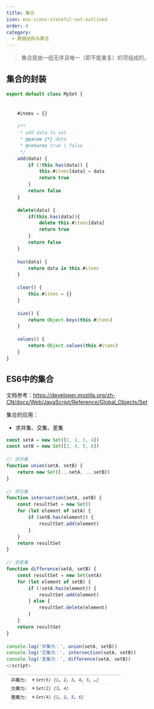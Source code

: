```yaml
---
title: 集合
icon: eos-icons:stateful-set-outlined
order: 4
category:
  - 数据结构与算法
---
```


> 集合是由一组无序且唯一（即不能重复）的项组成的。

## 集合的封装

````javascript
export default class MySet {
    

    #items = {}

    /**
     * add data to set
     * @param {*} data 
     * @returns true | false
     */
    add(data) {
        if (!this.has(data)) {
            this.#items[data] = data
            return true
        }
        return false
    }

    delete(data) {
        if(this.has(data)){
            delete this.#items[data]
            return true
        }
        return false
    }

    has(data) {
        return data in this.#items
    }

    clear() {
        this.#items = {}
    }

    size() {
        return Object.keys(this.#items)
    }

    values() {
        return Object.values(this.#items)
    }
}
````

## ES6中的集合

文档参考：https://developer.mozilla.org/zh-CN/docs/Web/JavaScript/Reference/Global_Objects/Set

集合的应用：

- 求并集、交集、差集

````javascript
const setA = new Set([1, 2, 3, 4])
const setB = new Set([3, 4, 5, 6])

// 求并集
function union(setA, setB) {
    return new Set([...setA, ...setB])
}

// 求交集
function intersection(setA, setB) {
    const resultSet = new Set()
    for (let element of setA) {
        if (setB.has(element)) {
            resultSet.add(element)
        }
    }
    return resultSet
}

// 求差集
function difference(setA, setB) {
    const resultSet = new Set(setA)
    for (let element of setB) {
        if (!setA.has(element)) {
            resultSet.add(element)
        } else {
            resultSet.delete(element)
        }
    }
    return resultSet
}

console.log('并集为：', union(setA, setB))
console.log('交集为：', intersection(setA, setB))
console.log('差集为：', difference(setA, setB))
</script>
````

![](../../../.vuepress/public/assets/images/more-than-code/data-structure/image-20230514160523036-1705847565767-8.png)
